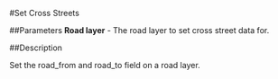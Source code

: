 #Set Cross Streets

##Parameters
**Road layer** - The road layer to set cross street data for.

##Description

Set the road_from and road_to field on a road layer.
